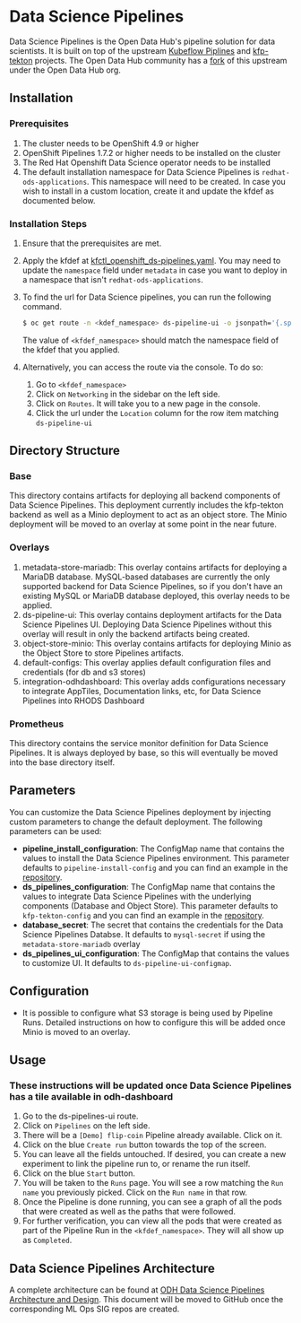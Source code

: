 # Data Science Pipelines

Data Science Pipelines is the Open Data Hub's pipeline solution for data scientists. It is built on top of the upstream [Kubeflow Piplines](https://github.com/kubeflow/pipelines) and [kfp-tekton](https://github.com/kubeflow/kfp-tekton) projects. The Open Data Hub community has a [fork](https://github.com/opendatahub-io/data-science-pipelines) of this upstream under the Open Data Hub org.


## Installation

### Prerequisites

1. The cluster needs to be OpenShift 4.9 or higher
2. OpenShift Pipelines 1.7.2 or higher needs to be installed on the cluster
3. The Red Hat Openshift Data Science operator needs to be installed
4. The default installation namespace for Data Science Pipelines is `redhat-ods-applications`. This namespace will need to be created. In case you wish to install in a custom location, create it and update the kfdef as documented below.

### Installation Steps

1. Ensure that the prerequisites are met.
2. Apply the kfdef at [kfctl_openshift_ds-pipelines.yaml](https://github.com/red-hat-data-services/odh-manifests/blob/master/kfdef/kfctl_openshift_ds-pipelines.yaml). You may need to update the `namespace` field under `metadata` in case you want to deploy in a namespace that isn't `redhat-ods-applications`.
3. To find the url for Data Science pipelines, you can run the following command.
    ```bash
    $ oc get route -n <kdef_namespace> ds-pipeline-ui -o jsonpath='{.spec.host}'
    ```
    The value of `<kfdef_namespace>` should match the namespace field of the kfdef that you applied.
4. Alternatively, you can access the route via the console. To do so:

    1. Go to `<kfdef_namespace>`
    2. Click on `Networking` in the sidebar on the left side.
    3. Click on `Routes`. It will take you to a new page in the console.
    4. Click the url under the `Location` column for the row item matching `ds-pipeline-ui`


## Directory Structure

### Base

This directory contains artifacts for deploying all backend components of Data Science Pipelines. This deployment currently includes the kfp-tekton backend as well as a Minio deployment to act as an object store. The Minio deployment will be moved to an overlay at some point in the near future.

### Overlays

1. metadata-store-mariadb: This overlay contains artifacts for deploying a MariaDB database. MySQL-based databases are currently the only supported backend for Data Science Pipelines, so if you don't have an existing MySQL or MariaDB database deployed, this overlay needs to be applied.
2. ds-pipeline-ui: This overlay contains deployment artifacts for the Data Science Pipelines UI. Deploying Data Science Pipelines without this overlay will result in only the backend artifacts being created.
3. object-store-minio: This overlay contains artifacts for deploying Minio as the Object Store to store Pipelines artifacts.
4. default-configs: This overlay applies default configuration files and credentials (for db and s3 stores)
5. integration-odhdashboard: This overlay adds configurations necessary to integrate AppTiles, Documentation links, etc, for Data Science Pipelines into RHODS Dashboard

### Prometheus

This directory contains the service monitor definition for Data Science Pipelines. It is always deployed by base, so this will eventually be moved into the base directory itself.

## Parameters

You can customize the Data Science Pipelines deployment by injecting custom parameters to change the default deployment. The following parameters can be used:

* **pipeline_install_configuration**: The ConfigMap name that contains the values to install the Data Science Pipelines environment. This parameter defaults to `pipeline-install-config` and you can find an example in the [repository](./base/configmaps/pipeline-install-config.yaml).
* **ds_pipelines_configuration**: The ConfigMap name that contains the values to integrate Data Science Pipelines with the underlying components (Database and Object Store). This parameter defaults to `kfp-tekton-config` and you can find an example in the [repository](./base/configmaps/kfp-tekton-config.yaml).
* **database_secret**: The secret that contains the credentials for the Data Science Pipelines Databse. It defaults to `mysql-secret` if using the `metadata-store-mariadb` overlay 
* **ds_pipelines_ui_configuration**: The ConfigMap that contains the values to customize UI. It defaults to `ds-pipeline-ui-configmap`.

## Configuration

* It is possible to configure what S3 storage is being used by Pipeline Runs. Detailed instructions on how to configure this will be added once Minio is moved to an overlay.

## Usage

### These instructions will be updated once Data Science Pipelines has a tile available in odh-dashboard

1. Go to the ds-pipelines-ui route.
2. Click on `Pipelines` on the left side.
3. There will be a `[Demo] flip-coin` Pipeline already available. Click on it.
4. Click on the blue `Create run` button towards the top of the screen.
5. You can leave all the fields untouched. If desired, you can create a new experiment to link the pipeline run to, or rename the run itself.
6. Click on the blue `Start` button.
7. You will be taken to the `Runs` page. You will see a row matching the `Run name` you previously picked. Click on the `Run name` in that row.
8. Once the Pipeline is done running, you can see a graph of all the pods that were created as well as the paths that were followed.
9. For further verification, you can view all the pods that were created as part of the Pipeline Run in the `<kfdef_namespace>`. They will all show up as `Completed`.

## Data Science Pipelines Architecture

A complete architecture can be found at [ODH Data Science Pipelines Architecture and Design](https://docs.google.com/document/d/1o-JS1uZKLZsMY3D16kl5KBdyBb-aV-kyD_XycdJOYpM/edit#heading=h.3aocw3evrps0). This document will be moved to GitHub once the corresponding ML Ops SIG repos are created.
